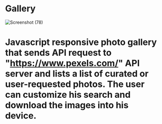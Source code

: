 # Gallery

![Screenshot (78)](https://user-images.githubusercontent.com/41967401/227783510-252712a3-8b66-4504-a9c6-f0768672c1f5.png)

# Javascript responsive photo gallery that sends API request to "https://www.pexels.com/" API server and lists a list of curated or user-requested photos. The user can customize his search and download the images into his device.
